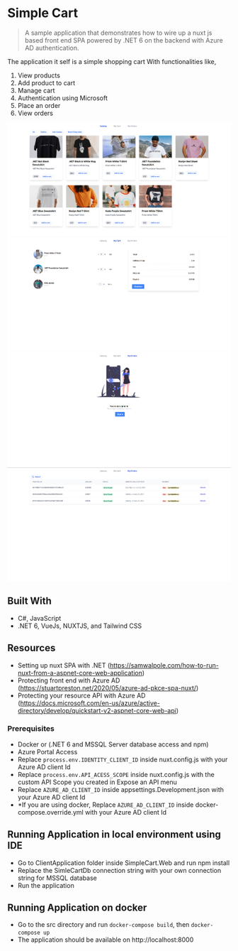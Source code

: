 # Simple Cart

> A sample application that demonstrates how to wire up a nuxt js based front end SPA powered by .NET 6 on the backend with Azure AD authentication.

The application it self is a simple shopping cart
With functionalities like, 
1. View products
2. Add product to cart
3. Manage cart
4. Authentication using Microsoft
5. Place an order
6. View orders

![screenshot](./app_screenshot_1.png)
![screenshot](./app_screenshot_2.png)
![screenshot](./app_screenshot_3.png)
![screenshot](./app_screenshot_4.png)

## Built With
- C#, JavaScript
- .NET 6, VueJs, NUXTJS, and Tailwind CSS

## Resources
- Setting up nuxt SPA with .NET (https://samwalpole.com/how-to-run-nuxt-from-a-aspnet-core-web-application)
- Protecting front end with Azure AD (https://stuartpreston.net/2020/05/azure-ad-pkce-spa-nuxt/)
- Protecting your resource API with Azure AD (https://docs.microsoft.com/en-us/azure/active-directory/develop/quickstart-v2-aspnet-core-web-api)

### Prerequisites
- Docker or (.NET 6 and MSSQL Server database access and npm)
- Azure Portal Access
- Replace `process.env.IDENTITY_CLIENT_ID` inside nuxt.config.js with your Azure AD client Id
- Replace `process.env.API_ACESS_SCOPE` inside nuxt.config.js with the custom API Scope you created in Expose an API menu
- Replace `AZURE_AD_CLIENT_ID` inside appsettings.Development.json with your Azure AD client Id
- *If you are using docker, Replace `AZURE_AD_CLIENT_ID` inside docker-compose.override.yml with your Azure AD client Id

## Running Application in local environment using IDE
- Go to ClientApplication folder inside SimpleCart.Web and run npm install
- Replace the SimleCartDb connection string with your own connection string for MSSQL database
- Run the application

## Running Application on docker
- Go to the src directory and run `docker-compose build`, then `docker-compose up`
- The application should be available on http://localhost:8000

